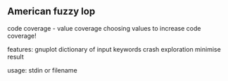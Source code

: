 ## American fuzzy lop

code coverage - value coverage
choosing values to increase code coverage!

features:
    gnuplot
    dictionary of input keywords
    crash exploration
    minimise result

usage:
    stdin or filename


